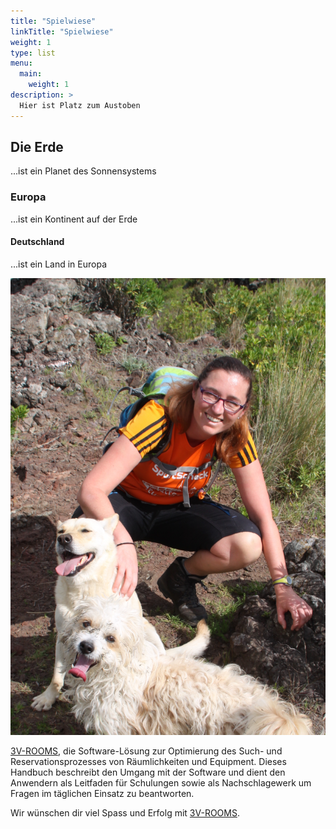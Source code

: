 ```yaml
---
title: "Spielwiese"
linkTitle: "Spielwiese"
weight: 1
type: list
menu:
  main:
    weight: 1
description: >
  Hier ist Platz zum Austoben
---
```


## Die Erde
...ist ein Planet des Sonnensystems
### Europa
...ist ein Kontinent auf der Erde
#### Deutschland
...ist ein Land in Europa

![*alt text*](Nadine.jpg)

[3V-ROOMS](https://www.3v-rooms.ch/), die Software-Lösung zur Optimierung des Such- und Reservationsprozesses von Räumlichkeiten und Equipment. Dieses Handbuch beschreibt den Umgang mit der Software und dient den Anwendern als Leitfaden für Schulungen sowie als Nachschlagewerk um Fragen im täglichen Einsatz zu beantworten.

Wir wünschen dir viel Spass und Erfolg mit [3V-ROOMS](https://www.3v-rooms.ch/).
